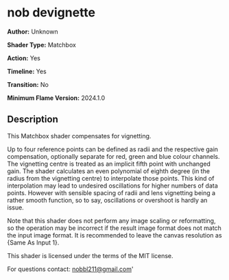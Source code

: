 # nob devignette

**Author:** Unknown

**Shader Type:** Matchbox

**Action:** Yes

**Timeline:** Yes

**Transition:** No

**Minimum Flame Version:** 2024.1.0


## Description
This Matchbox shader compensates for vignetting.

Up to four reference points can be defined as radii and the respective gain compensation, optionally separate for red, green and blue colour channels. The vignetting centre is treated as an implicit fifth point with unchanged gain.
The shader calculates an even polynomial of eighth degree (in the radius from the vignetting centre) to interpolate those points.
This kind of interpolation may lead to undesired oscillations for higher numbers of data points. However with sensible spacing of radii and lens vignetting being a rather smooth function, so to say, oscillations or overshoot is hardly an issue.

Note that this shader does not perform any image scaling or reformatting, so the operation may be incorrect if the result image format does not match the input image format.
It is recommended to leave the canvas resolution as {Same As Input 1}.

This shader is licensed under the terms of the MIT license.

For questions contact:
nobbl211@gmail.com'
        
